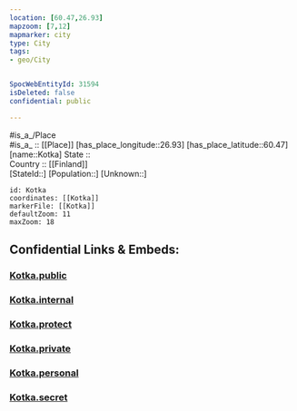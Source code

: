```yaml
---
location: [60.47,26.93] 
mapzoom: [7,12] 
mapmarker: city 
type: City
tags:
- geo/City


SpocWebEntityId: 31594
isDeleted: false
confidential: public

---
```

#is_a_/Place  
#is_a_ :: [[Place]] 
[has_place_longitude::26.93] 
[has_place_latitude::60.47] 
[name::Kotka] 
State ::  
Country :: [[Finland]]  
[StateId::] 
[Population::] 
[Unknown::] 


```leaflet
id: Kotka
coordinates: [[Kotka]] 
markerFile: [[Kotka]] 
defaultZoom: 11 
maxZoom: 18
```


## Confidential Links & Embeds: 

### [Kotka.public](/_public/\Earth\Continent\Europe\Europe~North\Finland\Provinces~Finland\Southern_Finland\counties~Southern_Finland\Kymenlaakso\CityKotka.public.md) 

### [Kotka.internal](/_internal/\Earth\Continent\Europe\Europe~North\Finland\Provinces~Finland\Southern_Finland\counties~Southern_Finland\Kymenlaakso\CityKotka.internal.md) 

### [Kotka.protect](/_protect/\Earth\Continent\Europe\Europe~North\Finland\Provinces~Finland\Southern_Finland\counties~Southern_Finland\Kymenlaakso\CityKotka.protect.md) 

### [Kotka.private](/_private/\Earth\Continent\Europe\Europe~North\Finland\Provinces~Finland\Southern_Finland\counties~Southern_Finland\Kymenlaakso\CityKotka.private.md) 

### [Kotka.personal](/_personal/\Earth\Continent\Europe\Europe~North\Finland\Provinces~Finland\Southern_Finland\counties~Southern_Finland\Kymenlaakso\CityKotka.personal.md) 

### [Kotka.secret](/_secret/\Earth\Continent\Europe\Europe~North\Finland\Provinces~Finland\Southern_Finland\counties~Southern_Finland\Kymenlaakso\CityKotka.secret.md)

